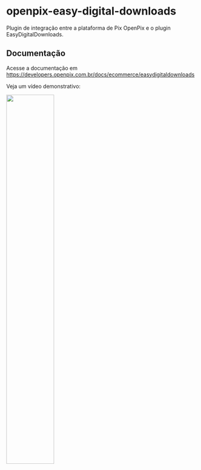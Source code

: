 # openpix-easy-digital-downloads

Plugin de integração entre a plataforma de Pix OpenPix e o plugin EasyDigitalDownloads.

## Documentação

Acesse a documentação em https://developers.openpix.com.br/docs/ecommerce/easydigitaldownloads

Veja um vídeo demonstrativo:

[<img src="https://i.ytimg.com/vi/fzhGMOcpcSI/maxresdefault.jpg" width="50%">](https://www.youtube.com/watch?v=fzhGMOcpcSI "Now in Android: 55")
